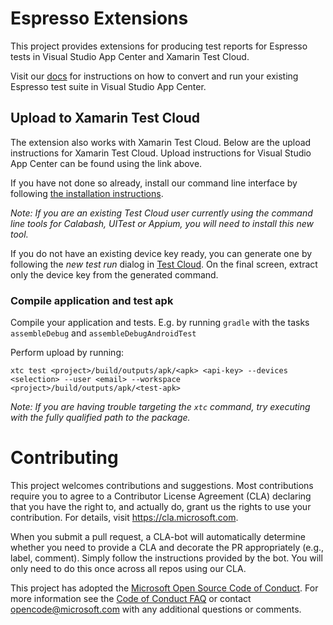 # Espresso Extensions

This project provides extensions for producing test reports for Espresso tests in Visual Studio App Center and Xamarin Test Cloud. 

Visit our [docs](https://docs.microsoft.com/en-us/mobile-center/test-cloud/preparing-for-upload/espresso) for instructions on how to convert and run your existing Espresso test suite in Visual Studio App Center.

## Upload to Xamarin Test Cloud

The extension also works with Xamarin Test Cloud. Below are the upload instructions for Xamarin Test Cloud. Upload instructions for Visual Studio App Center can be found using the link above.

If you have not done so already, install our command line interface by following [the installation instructions](XamarinTestCloudUploaderInstall.md/#installation).

*Note: If you are an existing Test Cloud user currently using the command line tools for Calabash, UITest or Appium, you will need to install this new tool.*

If you do not have an existing device key ready, you can generate one by following the *new test run* dialog in [Test Cloud](https://testcloud.xamarin.com). On the final screen, extract only the device key from the generated command.

### Compile application and test apk

Compile your application and tests. E.g. by running `gradle` with the tasks `assembleDebug` and `assembleDebugAndroidTest`

Perform upload by running:

```
xtc test <project>/build/outputs/apk/<apk> <api-key> --devices <selection> --user <email> --workspace <project>/build/outputs/apk/<test-apk>
```

*Note: If you are having trouble targeting the `xtc` command, try executing with the fully qualified path to the package.*


# Contributing

This project welcomes contributions and suggestions.  Most contributions require you to agree to a
Contributor License Agreement (CLA) declaring that you have the right to, and actually do, grant us
the rights to use your contribution. For details, visit https://cla.microsoft.com.

When you submit a pull request, a CLA-bot will automatically determine whether you need to provide
a CLA and decorate the PR appropriately (e.g., label, comment). Simply follow the instructions
provided by the bot. You will only need to do this once across all repos using our CLA.

This project has adopted the [Microsoft Open Source Code of Conduct](https://opensource.microsoft.com/codeofconduct/).
For more information see the [Code of Conduct FAQ](https://opensource.microsoft.com/codeofconduct/faq/) or
contact [opencode@microsoft.com](mailto:opencode@microsoft.com) with any additional questions or comments.
